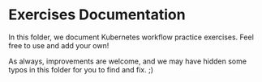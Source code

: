 # Exercises Documentation

In this folder, we document Kubernetes workflow practice exercises. Feel free to use and add your own!

As always, improvements are welcome, and we may have hidden some typos in this folder for you to find and fix. ;)
